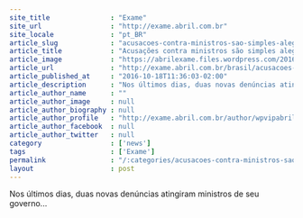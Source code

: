 ```yaml
---
site_title               : "Exame"
site_url                 : "http://exame.abril.com.br"
site_locale              : "pt_BR"
article_slug             : "acusacoes-contra-ministros-sao-simples-alegacoes-diz-temer"
article_title            : "Acusações contra ministros são simples alegações, diz Temer"
article_image            : "https://abrilexame.files.wordpress.com/2016/10/size_960_16_9_presidente-michel-temer-em-reuniao-do-g20-na-china5.jpg?quality=70&strip=all&w=960"
article_url              : "http://exame.abril.com.br/brasil/acusacoes-contra-ministros-sao-simples-alegacoes-diz-temer/"
article_published_at     : "2016-10-18T11:36:03-02:00"
article_description      : "Nos últimos dias, duas novas denúncias atingiram ministros de seu governo..."
article_author_name      : ""
article_author_image     : null
article_author_biography : null
article_author_profile   : "http://exame.abril.com.br/author/wpvipabril/"
article_author_facebook  : null
article_author_twitter   : null
category                 : ['news']
tags                     : ['Exame']
permalink                : "/:categories/acusacoes-contra-ministros-sao-simples-alegacoes-diz-temer/"
layout                   : post
---
```


Nos últimos dias, duas novas denúncias atingiram ministros de seu governo...
